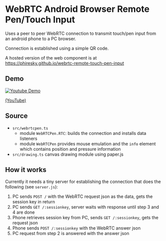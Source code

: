 # WebRTC Android Browser Remote Pen/Touch Input

Uses a peer to peer WebRTC connection to transmit touch/pen input from an android phone to a PC browser.

Connection is established using a simple QR code.

A hosted version of the web component is at https://phiresky.github.io/webrtc-remote-touch-pen-input

## Demo

[![Youtube Demo](http://share.gifyoutube.com/mLDpOR.gif)](https://www.youtube.com/watch?v=Gvsm84xL9Sk)

[(YouTube)](https://www.youtube.com/watch?v=Gvsm84xL9Sk)

## Source

* `src/webrtcpen.ts`
  * module `WebRTCPen.RTC`: builds the connection and installs data listeners
  * module `WebRTCPen` provides mouse emulation and the `info` element which contains position and pressure information
* `src/drawing.ts` canvas drawing module using paper.js

## How it works

Currently it needs a tiny server for establishing the connection that does the following (see `server.js`):

1. PC sends `POST /` with the WebRTC request json as the data, gets the session key in return
2. PC sends `GET /:sessionkey`, server waits with response until step 3 and 4 are done
3. Phone retrieves session key from PC, sends `GET /:sessionkey`, gets the request json
4. Phone sends `POST /:sessionkey` with the WebRTC answer json
5. PC request from step 2 is answered with the answer json
